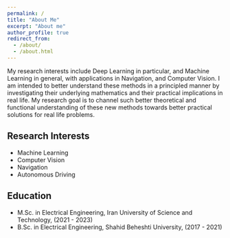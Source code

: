 ```yaml
---
permalink: /
title: "About Me"
excerpt: "About me"
author_profile: true
redirect_from:
  - /about/
  - /about.html
---
```


My research interests include Deep Learning in particular, and Machine Learning in general, with applications in Navigation, and Computer Vision. I am intended to better understand these methods in a principled manner by investigating their underlying mathematics and their practical implications in real life. My research goal is to channel such better theoretical and functional understanding of these new methods towards better practical solutions for real life problems.

## Research Interests

- Machine Learning
- Computer Vision
- Navigation
- Autonomous Driving

## Education

- M.Sc. in Electrical Engineering, Iran University of Science and Technology, (2021 - 2023)
- B.Sc. in Electrical Engineering, Shahid Beheshti University, (2017 - 2021)
